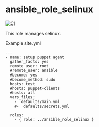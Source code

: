 ansible_role_selinux
=========


[![CI](https://github.com/habbis/ansible_role_selinux/workflows/CI/badge.svg)](https://github.com/habbis/ansible_role_selinux/actions?query=workflow%3ACI)

This role manages selinux.


Example site.yml

```
---
- name: setup puppet agent
  gather_facts: yes
  remote_user: root
  #remote_user: ansible
  #become: yes
  #become_method: sudo
  hosts: test
  #hosts: puppet-clients
  #hosts: all
  vars_files:
    -  defaults/main.yml
    #-  defaults/secrets.yml

  roles:
    - { role: ../ansible_role_selinux }
```
